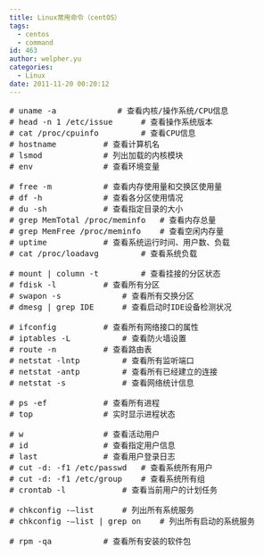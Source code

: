 ```yaml
---
title: Linux常用命令（centOS）
tags:
  - centos
  - command
id: 463
author: welpher.yu
categories:
  - Linux
date: 2011-11-20 00:20:12
---
```


<pre># uname -a 			# 查看内核/操作系统/CPU信息
# head -n 1 /etc/issue 		# 查看操作系统版本
# cat /proc/cpuinfo 		# 查看CPU信息
# hostname 			# 查看计算机名
# lsmod 			# 列出加载的内核模块
# env 				# 查看环境变量

# free -m 			# 查看内存使用量和交换区使用量
# df -h 			# 查看各分区使用情况
# du -sh 			# 查看指定目录的大小
# grep MemTotal /proc/meminfo 	# 查看内存总量
# grep MemFree /proc/meminfo 	# 查看空闲内存量
# uptime 			# 查看系统运行时间、用户数、负载
# cat /proc/loadavg 		# 查看系统负载

# mount | column -t 		# 查看挂接的分区状态
# fdisk -l 			# 查看所有分区
# swapon -s 			# 查看所有交换分区
# dmesg | grep IDE 		# 查看启动时IDE设备检测状况

# ifconfig 			# 查看所有网络接口的属性
# iptables -L 			# 查看防火墙设置
# route -n 			# 查看路由表
# netstat -lntp 		# 查看所有监听端口
# netstat -antp 		# 查看所有已经建立的连接
# netstat -s 			# 查看网络统计信息

# ps -ef 			# 查看所有进程
# top 				# 实时显示进程状态

# w 				# 查看活动用户
# id 				# 查看指定用户信息
# last 				# 查看用户登录日志
# cut -d: -f1 /etc/passwd 	# 查看系统所有用户
# cut -d: -f1 /etc/group 	# 查看系统所有组
# crontab -l 			# 查看当前用户的计划任务

# chkconfig -–list 		# 列出所有系统服务
# chkconfig -–list | grep on 	# 列出所有启动的系统服务

# rpm -qa 			# 查看所有安装的软件包</pre>